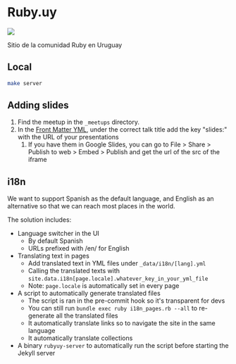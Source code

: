 # Ruby.uy

![](images/logo.svg)

Sitio de la comunidad Ruby en Uruguay


## Local

```bash
make server
```

## Adding slides
1. Find the meetup in the `_meetups` directory.
1. In the [Front Matter YML](https://jekyllrb.com/docs/front-matter/), under the correct talk title add the key "slides:" with the URL of your presentations
   1. If you have them in Google Slides, you can go to File > Share > Publish to web > Embed > Publish and get the url of the src of the iframe

## i18n
We want to support Spanish as the default language, and English as an alternative so that we can reach most places in the world.

The solution includes:
- Language switcher in the UI
  - By default Spanish
  - URLs prefixed with /en/ for English
- Translating text in pages
  - Add translated text in YML files under `_data/i18n/[lang].yml`
  - Calling the translated texts with `site.data.i18n[page.locale].whatever_key_in_your_yml_file`
  - Note: `page.locale` is automatically set in every page
- A script to automatically generate translated files
  - The script is ran in the pre-commit hook so it's transparent for devs
  - You can still run `bundle exec ruby i18n_pages.rb --all` to re-generate all the translated files
  - It automatically translate links so to navigate the site in the same language
  - It automatically translate collections
- A binary `rubyuy-server` to automatically run the script before starting the Jekyll server
